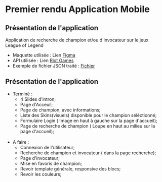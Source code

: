  # Premier rendu Application Mobile
 
 ## Présentation de l'application

Application de recherche de champion et/ou d'invocateur sur le jeux League of Legend 

 - Maquette utilisée : Lien [Figma](https://www.figma.com/file/J5XS8Q6WwlgZBpy3l2Hx6D/Summoner---LOL-App-(Community)?type=design&node-id=1228-7332&mode=design&t=gBHLeY7O77w1jR0j-0)
 - API utilisée : Lien [Riot Games](https://developer.riotgames.com/apis)
 - Exemple de fichier JSON traité : [Fichier](https://ddragon.leagueoflegends.com/cdn/13.22.1/data/en_US/champion/Aatrox.json)

 ## Présentation de l'application

 - Terminé : 
   - 4 Slides d'intron; 
   - Page d'Acceuil;
   - Page de champion, avec informations; 
   - Liste des Skins(visuels) disponible pour le champion séléctionné;
   - Formulaire Login ( Image en haut à gauche sur la page d'accueil);
   - Page de recherche de champion ( Loupe en haut au milieu sur la page d'accueil);
<br><br>
 - A faire : 
   - Connexion de l'utilisateur;
   - Recherche de champion et invocateur ( dans la page recherche);
   - Page d'invocateur;
   - Mise en favoris de champion;
   - Revoir template générale, responsive des blocs;
   - Revoir les couleurs;
 